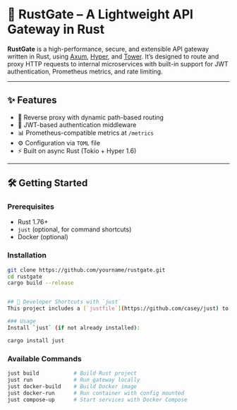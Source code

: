 # 🚀 RustGate – A Lightweight API Gateway in Rust

**RustGate** is a high-performance, secure, and extensible API gateway written in Rust, using [Axum](https://docs.rs/axum), [Hyper](https://docs.rs/hyper), and [Tower](https://docs.rs/tower). It’s designed to route and proxy HTTP requests to internal microservices with built-in support for JWT authentication, Prometheus metrics, and rate limiting.

---

## ✨ Features

- 🔁 Reverse proxy with dynamic path-based routing
- 🔐 JWT-based authentication middleware
- 📊 Prometheus-compatible metrics at `/metrics`
- ⚙️ Configuration via `TOML` file
- ⚡ Built on async Rust (Tokio + Hyper 1.6)

---

## 🛠️ Getting Started

### Prerequisites

- Rust 1.76+
- `just` (optional, for command shortcuts)
- Docker (optional)

### Installation

```bash
git clone https://github.com/yourname/rustgate.git
cd rustgate
cargo build --release


## 🧪 Developer Shortcuts with `just`
This project includes a [`justfile`](https://github.com/casey/just) to simplify common workflows.

### Usage
Install `just` (if not already installed):

cargo install just
```

### Available Commands
```bash
just build           # Build Rust project
just run             # Run gateway locally
just docker-build    # Build Docker image
just docker-run      # Run container with config mounted
just compose-up      # Start services with Docker Compose
```